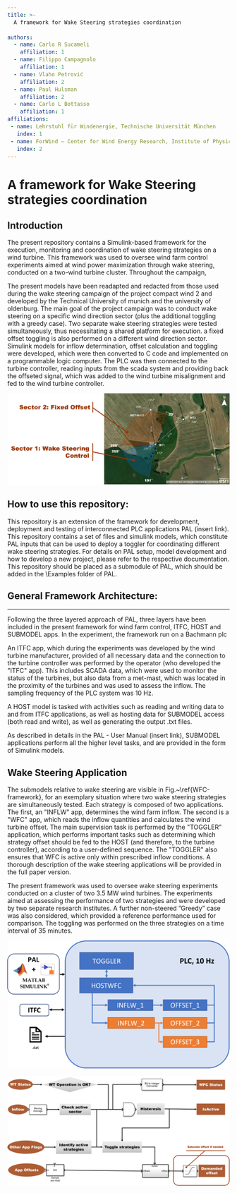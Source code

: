 ```yaml
---
title: >-
  A framework for Wake Steering strategies coordination

authors:
  - name: Carlo R Sucameli
    affiliation: 1
  - name: Filippo Campagnolo
    affiliation: 1
  - name: Vlaho Petrović
    affiliation: 2
  - name: Paul Hulsman
    affiliation: 2
  - name: Carlo L Bottasso
    affiliation: 1    
affiliations:
 - name: Lehrstuhl für Windenergie, Technische Universität München
   index: 1
 - name: ForWind – Center for Wind Energy Research, Institute of Physics, University of Oldenburg
   index: 2
---
```


# A framework for Wake Steering strategies coordination

## Introduction

The present repository contains a Simulink-based framework for the execution, monitoring and coordination of wake steering strategies on a wind turbine. This framework was used to oversee wind farm control experiments aimed at wind power maximization through wake steering, conducted on a two-wind turbine cluster. Throughout the campaign, 

The present models have been readapted and redacted from those used during the wake steering campaign of the project compact wind 2 and developed by the Technical University of munich and the university of oldenburg. The main goal of the project campaign was to conduct  wake steering on a specific wind direction sector (plus the additional toggling with a greedy case). Two separate wake steering strategies were tested simultaneously, thus necessitating a shared platform for execution. a fixed offset toggling is also performed on a different wind direction sector. Simulink models for inflow determination, offset calculation and toggling were developed, which were then converted to C code and implemented on a programmable logic computer. The PLC was then connected to the turbine controller, reading inputs from the scada system and providing back the offseted signal, which was added to the wind turbine misalignment and fed to the wind turbine controller.

![WFC Framework](./docs/overview_testsite.png)


##  How to use this repository:


This repository is an extension of the framework for development, deployment and testing of interconnected PLC applications PAL (insert link). This repository contains a set of files and simulink models, which constitute PAL inputs that can be used to deploy a toggler for coordinating different wake steering strategies. For details on PAL setup, model development and how to develop a new project, please refer to the respective documentation. This repository should be placed as a submodule of PAL, which should be added in the \Examples folder of PAL.


## General Framework Architecture:
-------------------------------
Following the three layered approach of PAL, three layers have been included in the present framework for wind farm control, ITFC, HOST and SUBMODEL apps. In the experiment, the framework run on a Bachmann plc

An ITFC app, which during the experiments was developed by the wind turbine manufacturer, provided of all necessary data and the connection to the turbine controller was performed by the operator (who developed the "ITFC" app). This includes SCADA data, which were used to monitor the status of the turbines, but also data from a met-mast, which was located in the proximity of the turbines and was used to assess the inflow. The sampling frequency of the PLC system was 10 Hz. 

A HOST model is tasked with activities such as reading and writing data to and from ITFC applications, as well as hosting data for SUBMODEL access (both read and write), as well as generating the output .txt files.

As described in details in the PAL - User Manual (insert link), SUBMODEL applications perform all the higher level tasks, and are provided in the form of Simulink models. 

## Wake Steering Application

The submodels relative to wake steering are visible in Fig.~\ref{WFC-framework}, for an exemplary situation where two wake steering strategies are simultaneously tested. Each strategy is composed of two applications. The first, an "INFLW" app, determines the wind farm inflow. The second is a "WFC" app, which reads the inflow quantities and calculates the wind turbine offset. The main supervision task is performed by the "TOGGLER" application, which performs important tasks such as determining which strategy offset should be fed to the HOST (and therefore, to the turbine controller), according to a user-defined sequence. The "TOGGLER" also ensures that WFC is active only within prescribed inflow conditions. A thorough description of the wake steering applications will be provided in the full paper version.

The present framework was used to oversee wake steering experiments conducted on
a cluster of two 3.5 MW wind turbines. The experiments
aimed at assessing the performance of two strategies and were developed by two separate
research institutes. A further non-steered ”Greedy” case was also considered, which
provided a reference performance used for comparison. The toggling was performed on
the three strategies on a time interval of 35 minutes.

![WFC Framework](./docs/wfc_framework_apps.png)

![Toggler](./docs/wfc_framework_toggler.png)
